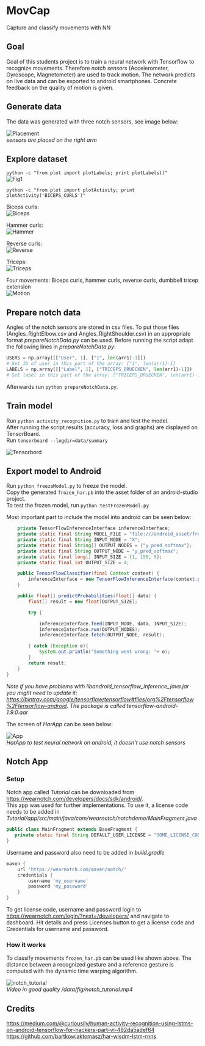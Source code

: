 # MovCap
Capture and classify movements with NN  

## Goal
Goal of this students project is to train a neural network with Tensorflow to recognize movements. Therefore *notch sensors* (Accelerometer, Gyroscope, Magnetometer) are used to track motion. The network predicts on live data and can be exported to android smartphones. Concrete feedback on the quality of motion is given.  
## Generate data  
The data was generated with three notch sensors, see image below:  
  
![Placement](data/fig/sensor_placement.jpg)  
*sensors are placed on the right arm*  
## Explore dataset  
`python -c "from plot import plotLabels; print plotLabels()"`  
![Fig1](data/fig/fig1.png)  

`python -c "from plot import plotActivity; print plotActivity('BICEPS_CURLS')"`  
    
Biceps curls:  
![Biceps](data/fig/BICEPS.png)  

Hammer curls:  
![Hammer](data/fig/HAMMER.png)  
  
Reverse curls:  
![Reverse](data/fig/REVERSE.png)  
  
Triceps:  
![Triceps](data/fig/TRICEPS.png) 
  
Four movements: Biceps curls, hammer curls, reverse curls, dumbbell tricep extension  
![Motion](data/fig/Motion.gif)  
## Prepare notch data  
Angles of the notch sensors are stored in csv files. To put those files (Angles_RightElbow.csv and Angles_RightShoulder.csv) in an appropriate format *prepareNotchData.py* can be used. Before running the script adapt the following lines in *prepareNotchData.py*:  
```python
USERS = np.array([["User", 1], ["1", len(arr1)-1]])
# Set ID of user in this part of the array: ["1", len(arr1)-1]
LABELS = np.array([["Label", 1], ["TRICEPS_DRUECKEN", len(arr1)-1]])  
# Set label in this part of the array: ["TRICEPS_DRUECKEN", len(arr1)-1]])
```  
Afterwards run `python prepareNotchData.py`.  
## Train model  
Run `python activity_recognition.py` to train and test the model.  
After running the script results (accuracy, loss and graphs) are displayed on TensorBoard.  
Run `tensorboard --logdir=data/summary`  
  
![Tensorbord](data/fig/Tensorboard.png)  
## Export model to Android  
Run `python freezeModel.py` to freeze the model.  
Copy the generated `frozen_har.pb` into the asset folder of an android-studio project.  
To test the frozen model, run `python testFrozenModel.py`  
  
Most important part to include the model into android can be seen below:

```java
    private TensorFlowInferenceInterface inferenceInterface;
    private static final String MODEL_FILE = "file:///android_asset/frozen_har.pb";
    private static final String INPUT_NODE = "X";
    private static final String[] OUTPUT_NODES = {"y_pred_softmax"};
    private static final String OUTPUT_NODE = "y_pred_softmax";
    private static final long[] INPUT_SIZE = {1, 150, 5};
    private static final int OUTPUT_SIZE = 4;

    public TensorFlowClassifier(final Context context) {
        inferenceInterface = new TensorFlowInferenceInterface(context.getAssets(), MODEL_FILE);
    }

    public float[] predictProbabilities(float[] data) {
        float[] result = new float[OUTPUT_SIZE];

        try {

            inferenceInterface.feed(INPUT_NODE, data, INPUT_SIZE);
            inferenceInterface.run(OUTPUT_NODES);
            inferenceInterface.fetch(OUTPUT_NODE, result);

        } catch (Exception e){
            System.out.println("Something went wrong: "+ e);
        }
        return result;
    }
}
```  
*Note if you have problems with libandroid_tensorflow_inference_java.jar you might need to update it: https://bintray.com/google/tensorflow/tensorflow#files/org%2Ftensorflow%2Ftensorflow-android. The package is called tensorflow-android-1.9.0.aar*  
  
The screen of *HarApp* can be seen below:  
  
![App](data/fig/app_screen.png)  
*HarApp to test neural network on android, it doesn't use notch sensors*  
## Notch App  
### Setup
Notch app called *Tutorial* can be downloaded from https://wearnotch.com/developers/docs/sdk/android/.  
This app was used for further implementations. To use it, a license code needs to be added in *Tutorial/app/src/main/java/com/wearnotch/notchdemo/MainFragment.java*  
 ```java
public class MainFragment extends BaseFragment {
    private static final String DEFAULT_USER_LICENSE = "SOME_LICENSE_CODE";
}
```  
Username and password also need to be added in *build.gradle*  
```groovy
maven {
    url 'https://wearnotch.com/maven/notch/'
    credentials {
        username 'my_username'
        password 'my_password'
    }
}
```
To get license code, username and password login to https://wearnotch.com/login/?next=/developers/
and navigate to dashboard. Hit details and press Licenses button to get a license code and Credentials for username and password.  
### How it works  
To classify movements `frozen_har.pb` can be used like shown above. The distance between a recognized gesture and a reference gesture is computed with the dynamic time warping algorithm.  
  
![notch_tutorial](data/fig/notch_tutorial.gif)  
*Video in good quality /data/fig/notch_tutorial.mp4*
## Credits  
https://medium.com/@curiousily/human-activity-recognition-using-lstms-on-android-tensorflow-for-hackers-part-vi-492da5adef64  
https://github.com/bartkowiaktomasz/har-wisdm-lstm-rnns

